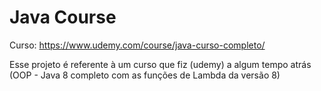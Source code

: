 # Java Course 

Curso: https://www.udemy.com/course/java-curso-completo/

Esse projeto é referente à um curso que fiz (udemy) a algum tempo atrás (OOP - Java 8 completo com as funções de Lambda da versão 8)


